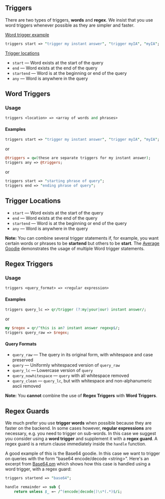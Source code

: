 ## Triggers

There are two types of triggers, **words** and **regex**. We insist that you use word triggers whenever possible as they are simpler and faster.

[Word trigger example](http://duck.co/duckduckhack/spice_triggers#word-triggeres)

```perl
triggers start => "trigger my instant answer", "trigger myIA", "myIA";
```

[Trigger locations](http://duck.co/duckduckhack/spice_triggers#trigger-locations)

- `start` &mdash; Word exists at the start of the query
- `end` &mdash; Word exists at the end of the query
- `startend` &mdash; Word is at the beginning or end of the query
- `any` &mdash; Word is anywhere in the query

## Word Triggers

### Usage

```perl
triggers <location> => <array of words and phrases>
```

<!-- /summary -->

#### Examples

```perl
triggers start => "trigger my instant answer", "trigger myIA", "myIA";
```

or

```perl
@triggers = qw(these are separate triggers for my instant answer);
triggers any => @triggers;
```

or

```perl
triggers start => "starting phrase of query";
triggers end => "ending phrase of query";
```

## Trigger Locations

- `start` &mdash; Word exists at the start of the query
- `end` &mdash; Word exists at the end of the query
- `startend` &mdash; Word is at the beginning or end of the query
- `any` &mdash; Word is anywhere in the query

**Note:** You can combine several trigger statements if, for example, you want certain words or phrases to be **startend** but others to be **start**. The [Average Goodie](https://github.com/duckduckgo/zeroclickinfo-goodies/blob/master/lib/DDG/Goodie/Average.pm#L5) demonstrates the usage of multiple Word trigger statements.

## Regex Triggers

### Usage

```perl
triggers <query_format> => <regular expression>
```

<!-- /summary -->

#### Examples

```perl
triggers query_lc => qr/trigger (?:my|your|our) instant answer/;
```

or

```perl
my $regex = qr/^this is an? instant answer regexp$/;
triggers query_raw => $regex;
```

#### Query Formats

- `query_raw` &mdash; The query in its original form, with whitespace and case preserved
- `query` &mdash; Uniformly whitespaced version of `query_raw`
- `query_lc` &mdash; Lowercase version of `query`
- `query_nowhitespace` &mdash; `query` with all whitespace removed
- `query_clean` &mdash; `query_lc`, but with whitespace and non-alphanumeric ascii removed

**Note:** You **cannot** combine the use of **Regex Triggers** with **Word Triggers**.

## Regex Guards

We much prefer you use **trigger words** when possible because they are faster on the backend. In some cases however, **regular expressions** are necessary, e.g. you need to trigger on sub-words. In this case we suggest you consider using a **word trigger** and supplement it with a **regex guard**. A regex guard is a return clause immediately inside the `handle` function.

<!-- /summary -->

A good example of this is the Base64 goodie. In this case we want to trigger on queries with the form "base64 encode/decode \<string\>". Here's an excerpt from [Base64.pm](https://github.com/duckduckgo/zeroclickinfo-goodies/blob/master/lib/DDG/Goodie/Base64.pm) which shows how this case is handled using a word trigger, with a regex guard:

```perl
triggers startend => "base64";

handle remainder => sub {
    return unless $_ =~ /^(encode|decode|)\s*(.*)$/i;
```